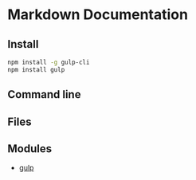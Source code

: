 # Markdown Documentation

## Install

```bash
npm install -g gulp-cli
npm install gulp
```

## Command line

## Files

## Modules

- [gulp](http://gulpjs.com)
